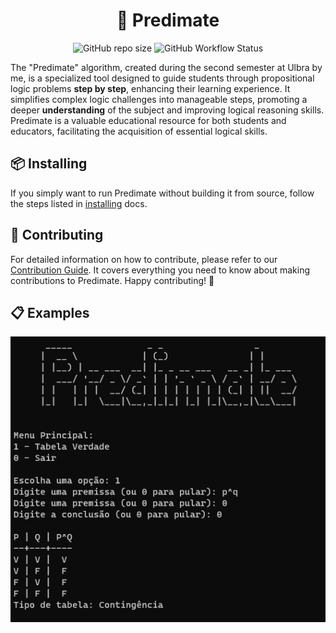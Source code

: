 <h1 align="center">🧮 Predimate</h1>

<p align="center">
    <img alt="GitHub repo size" src="https://img.shields.io/github/repo-size/baskerbyte/predimate?style=flat-square&color=%23a681fc">
    <img alt="GitHub Workflow Status" src="https://img.shields.io/github/actions/workflow/status/baskerbyte/predimate/python.yml?style=flat-square&color=%23a681fc">
</p>

<p>
The "Predimate" algorithm, created during the second semester at Ulbra by me, is a specialized tool designed to guide students through propositional logic problems <b>step by step</b>, enhancing their learning experience. It simplifies complex logic challenges into manageable steps, promoting a deeper <b>understanding</b> of the subject and improving logical reasoning skills. Predimate is a valuable educational resource for both students and educators, facilitating the acquisition of essential logical skills.
</p>

<h2>📦 Installing</h2>
<p>If you simply want to run Predimate without building it from source, follow the steps listed in <a href="https://github.com/baskerbyte/predimate/blob/dev/docs/installing.md">installing</a> docs.</p>

<h2>🤝 Contributing</h2>
<p>For detailed information on how to contribute, please refer to our <a href="https://github.com/baskerbyte/predimate/blob/dev/CONTRIBUTING.md">Contribution Guide</a>. It covers everything you need to know about making contributions to Predimate. Happy contributing! 🚀</p>

<h2>📋 Examples</h2>
<img src="images/menu.png">
